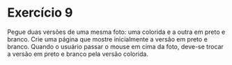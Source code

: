 # Exercício 9

Pegue duas versões de uma mesma foto: uma colorida e a outra em preto e branco. Crie uma página que mostre inicialmente a versão em preto e branco. Quando o usuário passar o mouse em cima da foto, deve-se trocar a versão em preto e branco pela versão colorida.
